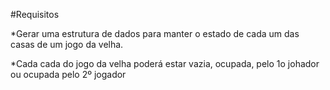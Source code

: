 #Requisitos

*Gerar uma estrutura de dados para manter o estado de cada um das casas de um jogo da velha.

*Cada cada do jogo da velha poderá estar vazia, ocupada, pelo 1o johador ou ocupada pelo 2º jogador
